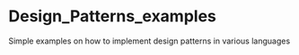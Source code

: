 # Design_Patterns_examples
Simple examples on how to implement design patterns in various languages
